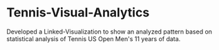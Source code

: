 # Tennis-Visual-Analytics
Developed a Linked-Visualization to show an analyzed pattern based on statistical analysis of Tennis US Open Men's 11 years of data.
